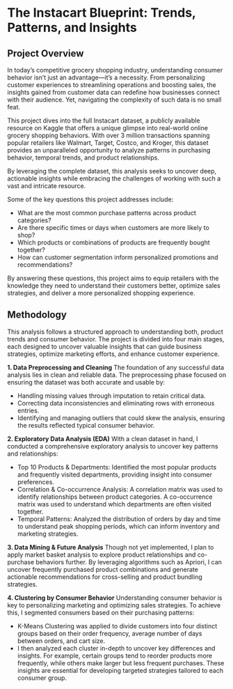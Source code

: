 # The Instacart Blueprint: Trends, Patterns, and Insights

## Project Overview

In today’s competitive grocery shopping industry, understanding consumer behavior isn’t just an advantage—it’s a necessity. From personalizing customer experiences to streamlining operations and boosting sales, the insights gained from customer data can redefine how businesses connect with their audience. Yet, navigating the complexity of such data is no small feat.

This project dives into the full Instacart dataset, a publicly available resource on Kaggle that offers a unique glimpse into real-world online grocery shopping behaviors. With over 3 million transactions spanning popular retailers like Walmart, Target, Costco, and Kroger, this dataset provides an unparalleled opportunity to analyze patterns in purchasing behavior, temporal trends, and product relationships.

By leveraging the complete dataset, this analysis seeks to uncover deep, actionable insights while embracing the challenges of working with such a vast and intricate resource.

Some of the key questions this project addresses include:

 - What are the most common purchase patterns across product categories?
 - Are there specific times or days when customers are more likely to shop?
 - Which products or combinations of products are frequently bought together?
 - How can customer segmentation inform personalized promotions and recommendations?

By answering these questions, this project aims to equip retailers with the knowledge they need to understand their customers better, optimize sales strategies, and deliver a more personalized shopping experience.

## Methodology

This analysis follows a structured approach to understanding both, product trends and consumer behavior. The project is divided into four main stages, each designed to uncover valuable insights that can guide business strategies, optimize marketing efforts, and enhance customer experience.

**1. Data Preprocessing and Cleaning**
The foundation of any successful data analysis lies in clean and reliable data. The preprocessing phase focused on ensuring the dataset was both accurate and usable by:

 - Handling missing values through imputation to retain critical data.
 - Correcting data inconsistencies and eliminating rows with erroneous entries.
 - Identifying and managing outliers that could skew the analysis, ensuring the results reflected typical consumer behavior.

**2. Exploratory Data Analysis (EDA)**
With a clean dataset in hand, I conducted a comprehensive exploratory analysis to uncover key patterns and relationships:

 - Top 10 Products & Departments: Identified the most popular products and frequently visited departments, providing insight into consumer preferences.
 - Correlation & Co-occurrence Analysis: A correlation matrix was used to identify relationships between product categories. A co-occurrence matrix was used to understand which departments are often visited together.
 - Temporal Patterns: Analyzed the distribution of orders by day and time to understand peak shopping periods, which can inform inventory and marketing strategies.

**3. Data Mining & Future Analysis**
Though not yet implemented, I plan to apply market basket analysis to explore product relationships and co-purchase behaviors further. By leveraging algorithms such as Apriori, I can uncover frequently purchased product combinations and generate actionable recommendations for cross-selling and product bundling strategies.

   
**4. Clustering by Consumer Behavior**
Understanding consumer behavior is key to personalizing marketing and optimizing sales strategies. To achieve this, I segmented consumers based on their purchasing patterns:

- K-Means Clustering was applied to divide customers into four distinct groups based on their order frequency, average number of days between orders, and cart size.
- I then analyzed each cluster in-depth to uncover key differences and insights. For example, certain groups tend to reorder products more frequently, while others make larger but less frequent purchases. These insights are essential for developing targeted strategies tailored to each consumer group.

